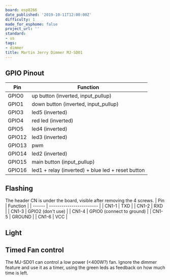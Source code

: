 ```yaml
---
board: esp8266
date_published: '2019-10-11T12:00:00Z'
difficulty: 1
made_for_esphome: false
project_url: ''
standard:
- us
tags:
- dimmer
title: Martin Jerry Dimmer MJ-SD01
---
```


## GPIO Pinout

| Pin    | Function                                           |
| ------ | -------------------------------------------------- |
| GPIO0  | up button (inverted, input_pullup)                 |
| GPIO1  | down button (inverted, input_pullup)               |
| GPIO3  | led5 (inverted)                                    |
| GPIO4  | red led (inverted)                                 |
| GPIO5  | led4 (inverted)                                    |
| GPIO12 | led3 (inverted)                                    |
| GPIO13 | pwm                                                |
| GPIO14 | led2 (inverted)                                    |
| GPIO15 | main button (input_pullup)                         |
| GPIO16 | led1 + relay (inverted) + blue led + reset button  |

## Flashing

The header CN is under the board, visible after removing the 4 screws.
| Pin    | Function                 |
| ------ | ------------------------ |
| CN1-1 | TXD                       |
| CN1-2 | RXD                       |
| CN1-3 | GPIO2 (don't use)         |
| CN1-4 | GPIO0 (connect to ground) |
| CN1-5 | GROUND                    |
| CN1-6 | VCC                       |

## Light

## Timed Fan control

The MJ-SD01 can control a low power (<400W?) fan. Ignore the dimmer feature and use it as a timer, using the green leds as feedback on how much time is left.